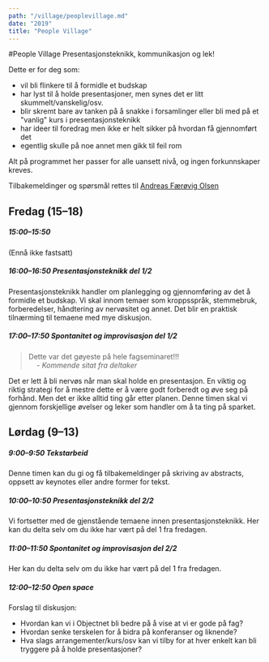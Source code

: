 ```yaml
---
path: "/village/peoplevillage.md"
date: "2019"
title: "People Village"
---
```


#People Village
Presentasjonsteknikk, kommunikasjon og lek!

Dette er for deg som:
- vil bli flinkere til å formidle et budskap
- har lyst til å holde presentasjoner, men synes det er litt skummelt/vanskelig/osv.
- blir skremt bare av tanken på å snakke i forsamlinger eller bli med på et "vanlig" kurs i presentasjonsteknikk
- har ideer til foredrag men ikke er helt sikker på hvordan få gjennomført det
- egentlig skulle på noe annet men gikk til feil rom

Alt på programmet her passer for alle uansett nivå, og ingen forkunnskaper kreves.

Tilbakemeldinger og spørsmål rettes til [Andreas Færøvig Olsen](andreas.olsen@knowit.no)

## Fredag (15–18)

##### 15:00–15:50
(Ennå ikke fastsatt)
##### 16:00–16:50 Presentasjonsteknikk del 1/2
Presentasjonsteknikk handler om planlegging og gjennomføring av det å formidle et budskap. Vi skal innom temaer som kroppsspråk, stemmebruk, forberedelser, håndtering av nervøsitet og annet. Det blir en praktisk tilnærming til temaene med mye diskusjon.


##### 17:00–17:50 Spontanitet og improvisasjon del 1/2
> Dette var det gøyeste på hele fagseminaret!!!  
&nbsp;&nbsp;&nbsp;&nbsp;*-&nbsp;Kommende sitat fra deltaker*

Det er lett å bli nervøs når man skal holde en presentasjon. En viktig og riktig strategi for å mestre dette er å være godt forberedt og øve seg på forhånd. Men det er ikke alltid ting går etter planen. Denne timen skal vi gjennom forskjellige øvelser og leker som handler om å ta ting på sparket.

## Lørdag (9–13)

##### 9:00–9:50   Tekstarbeid
Denne timen kan du gi og få tilbakemeldinger på skriving av abstracts, oppsett av keynotes eller andre former for tekst. 

##### 10:00–10:50 Presentasjonsteknikk del 2/2
Vi fortsetter med de gjenstående temaene innen presentasjonsteknikk. Her kan du delta selv om du ikke har vært på del 1 fra fredagen.

##### 11:00–11:50 Spontanitet og improvisasjon del 2/2
Her kan du delta selv om du ikke har vært på del 1 fra fredagen.

##### 12:00–12:50 Open space
Forslag til diskusjon:
- Hvordan kan vi i Objectnet bli bedre på å vise at vi er gode på fag?
- Hvordan senke terskelen for å bidra på konferanser og liknende?
- Hva slags arrangementer/kurs/osv kan vi tilby for at hver enkelt kan bli tryggere på å holde presentasjoner?